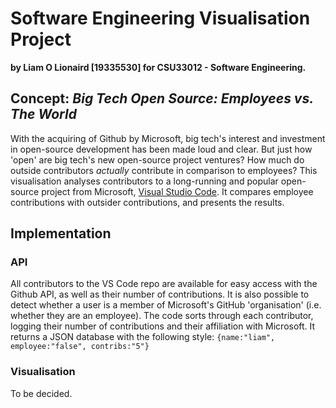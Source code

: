 # Software Engineering Visualisation Project

**by Liam O Lionaird [19335530] for CSU33012 - Software Engineering.**

## Concept: *Big Tech Open Source: Employees vs. The World*

With the acquiring of Github by Microsoft, big tech's interest and investment in open-source development has been made loud and clear. But just how 'open' are big tech's new open-source project ventures? How much do outside contributors *actually* contribute in comparison to employees? This visualisation analyses contributors to a long-running and popular open-source project from Microsoft, [Visual Studio Code](https://github.com/microsoft/vscode). It compares employee contributions with outsider contributions, and presents the results.

## Implementation

### API

All contributors to the VS Code repo are available for easy access with the Github API, as well as their number of contributions. It is also possible to detect whether a user is a member of Microsoft's GitHub 'organisation' (i.e. whether they are an employee). The code sorts through each contributor, logging their number of contributions and their affiliation with Microsoft. It returns a JSON database with the following style: ``{name:"liam", employee:"false", contribs:"5"}``

### Visualisation

To be decided.
